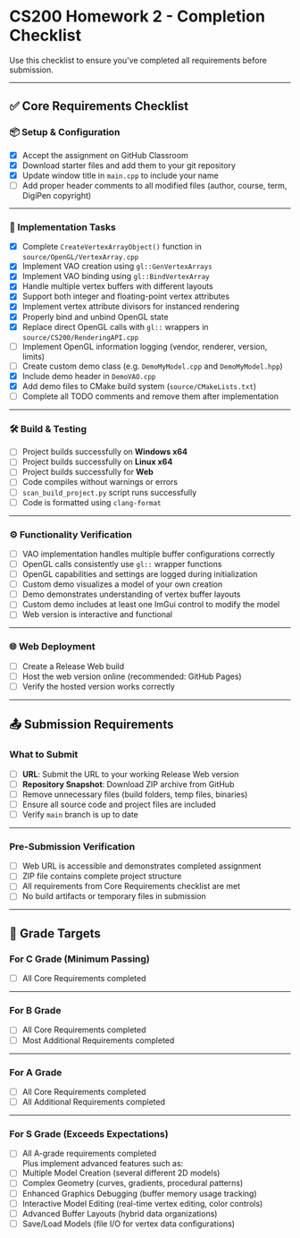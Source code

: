 # CS200 Homework 2 - Completion Checklist

Use this checklist to ensure you've completed all requirements before submission.

---

## ✅ Core Requirements Checklist

### 📦 Setup & Configuration
- [x] Accept the assignment on GitHub Classroom
- [x] Download starter files and add them to your git repository
- [x] Update window title in `main.cpp` to include your name
- [ ] Add proper header comments to all modified files (author, course, term, DigiPen copyright)

---

### 🧩 Implementation Tasks
- [x] Complete `CreateVertexArrayObject()` function in `source/OpenGL/VertexArray.cpp`
- [x] Implement VAO creation using `gl::GenVertexArrays`
- [x] Implement VAO binding using `gl::BindVertexArray`
- [x] Handle multiple vertex buffers with different layouts
- [x] Support both integer and floating-point vertex attributes
- [x] Implement vertex attribute divisors for instanced rendering
- [x] Properly bind and unbind OpenGL state
- [x] Replace direct OpenGL calls with `gl::` wrappers in `source/CS200/RenderingAPI.cpp`
- [ ] Implement OpenGL information logging (vendor, renderer, version, limits)
- [ ] Create custom demo class (e.g. `DemoMyModel.cpp` and `DemoMyModel.hpp`)
- [x] Include demo header in `DemoVAO.cpp`
- [x] Add demo files to CMake build system (`source/CMakeLists.txt`)
- [ ] Complete all TODO comments and remove them after implementation

---

### 🛠 Build & Testing
- [ ] Project builds successfully on **Windows x64**
- [ ] Project builds successfully on **Linux x64**
- [ ] Project builds successfully for **Web**
- [ ] Code compiles without warnings or errors
- [ ] `scan_build_project.py` script runs successfully
- [ ] Code is formatted using `clang-format`

---

### ⚙️ Functionality Verification
- [ ] VAO implementation handles multiple buffer configurations correctly
- [ ] OpenGL calls consistently use `gl::` wrapper functions
- [ ] OpenGL capabilities and settings are logged during initialization
- [ ] Custom demo visualizes a model of your own creation
- [ ] Demo demonstrates understanding of vertex buffer layouts
- [ ] Custom demo includes at least one ImGui control to modify the model
- [ ] Web version is interactive and functional

---

### 🌐 Web Deployment
- [ ] Create a Release Web build
- [ ] Host the web version online (recommended: GitHub Pages)
- [ ] Verify the hosted version works correctly

---

## 📤 Submission Requirements

### What to Submit
- [ ] **URL**: Submit the URL to your working Release Web version
- [ ] **Repository Snapshot**: Download ZIP archive from GitHub
- [ ] Remove unnecessary files (build folders, temp files, binaries)
- [ ] Ensure all source code and project files are included
- [ ] Verify `main` branch is up to date

---

### Pre-Submission Verification
- [ ] Web URL is accessible and demonstrates completed assignment
- [ ] ZIP file contains complete project structure
- [ ] All requirements from Core Requirements checklist are met
- [ ] No build artifacts or temporary files in submission

---

## 🎯 Grade Targets

### For C Grade (Minimum Passing)
- [ ] All Core Requirements completed

---

### For B Grade
- [ ] All Core Requirements completed
- [ ] Most Additional Requirements completed

---

### For A Grade
- [ ] All Core Requirements completed
- [ ] All Additional Requirements completed

---

### For S Grade (Exceeds Expectations)
- [ ] All A-grade requirements completed  
Plus implement advanced features such as:
- [ ] Multiple Model Creation (several different 2D models)
- [ ] Complex Geometry (curves, gradients, procedural patterns)
- [ ] Enhanced Graphics Debugging (buffer memory usage tracking)
- [ ] Interactive Model Editing (real-time vertex editing, color controls)
- [ ] Advanced Buffer Layouts (hybrid data organizations)
- [ ] Save/Load Models (file I/O for vertex data configurations)
